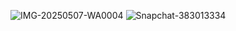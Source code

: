 
![IMG-20250507-WA0004](https://github.com/user-attachments/assets/d2936391-77dd-4710-af92-4678bc14d27f)
![Snapchat-383013334](https://github.com/user-attachments/assets/a607bb6c-99de-4438-9c1c-30048c2b0f5e)

